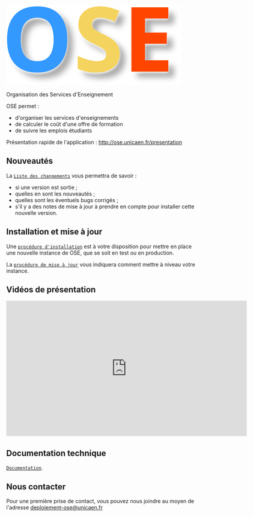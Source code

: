 ![Logo OSE](doc/logo.png)

Organisation des Services d'Enseignement

OSE permet :
- d'organiser les services d'enseignements
- de calculer le coût d'une offre de formation
- de suivre les emplois étudiants

Présentation rapide de l'application : http://ose.unicaen.fr/presentation

## Nouveautés

La [`Liste des changements`](CHANGELOG.md) vous permettra de savoir :
- si une version est sortie ;
- quelles en sont les nouveautés ;
- quelles sont les éventuels bugs corrigés ;
- s'il y a des notes de mise à jour à prendre en compte pour installer cette nouvelle version.

## Installation et mise à jour

Une [`procédure d'installation`](INSTALL.md) est à votre disposition pour mettre en place une nouvelle instance de OSE, que se soit en test ou en production.

La [`procédure de mise à jour`](UPDATE.md) vous indiquera comment mettre à niveau votre instance.

## Vidéos de présentation

<iframe src="https://mediatheque-pedagogique.unicaen.fr/video/2703-ose-missions-demonstration-de-gestion-dun-dossier-de-mission-emploi-etudiant/?is_iframe=true" width="640" height="360" style="padding: 0; margin: 0; border:0" allowfullscreen ></iframe>



## Documentation technique

[`Documentation`](doc/doc.md).

## Nous contacter

Pour une première prise de contact, vous pouvez nous joindre au moyen de l'adresse
<deploiement-ose@unicaen.fr>